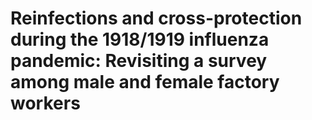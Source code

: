# Reinfections and cross-protection during the 1918/1919 influenza pandemic: Revisiting a survey among male and female factory workers

